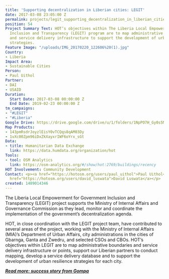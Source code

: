 ```yaml
---
title: 'Supporting decentralization in Liberian cities: LEGIT'
date: 2017-03-08 23:05:00 Z
permalink: projects/legit_supporting_decentralization_in_liberian_cities
position: 54
Project Summary Text: HOT’s objectives within The Liberia Local Empowerment for Government
  Inclusion and Transparency (LEGIT) program are to map administrative boundaries
  and service delivery infrastructure to support the development of urban resilience
  strategies.
Feature Image: "/uploads/IMG_20170220_122606%20(1).jpg"
Country:
- Liberia
Impact Area:
- Sustainable Cities
Person:
- Paul Uithol
Partner:
- DAI
- USAID
Duration:
  Start Date: 2017-03-08 00:00:00 Z
  End Date: 2019-02-23 00:00:00 Z
tm_campaigns:
- "#LEGIT"
- "#Liberia"
Google Drive: https://drive.google.com/drive/u/1/folders/1NpPO7H_Gy0s5NCKfMDJ8qAYYy11JEO-z
Map Products:
- 143pmRsdrJoyzlEisY0vTCQqs8qAM03Dy
- 1vXc00Zpm96iDxZkXayxrIWF6oYrx_sGt
Data:
- title: Humanitarian Data Exchange
  link: https://data.humdata.org/organization/hot
Tools:
- tool: OSM Analytics
  link: https://osm-analytics.org/#/show/hot:2769/buildings/recency
HOT Involvement: Community Development
Contact: <p><a href="https://hotosm.org/users/paul_uithol">Paul Uithol</a></p><p><a
  href="https://hotosm.org/users/david_luswata">David Luswata</a></p>
created: 1489014346
---
```


The Liberia Local Empowerment for Government Inclusion and Transparency (LEGIT) project supports the Ministry of Internal Affairs and Governance Commission as they lead, monitor and coordinate the implementation of the government’s decentralization agenda.

HOT, in close coordination with the LEGIT project team, have contributed to several areas of the project, working with the Ministry of Internal Affairs (MIA)’s Department of Urban Affairs, city administrations in the cities of Gbarnga, Ganta and Zwedru, and selected CSOs and CBOs. HOT’s objectives within LEGIT are to map administrative boundaries and service delivery infrastructure or points, support our Liberian partners to conduct mapping, develop a service delivery database and to support the development of urban resilience strategies for each city.

***[Read more: success story from Gompa](/uploads/170701%20Gompa%20HOT%20Success%20Story.docx)***